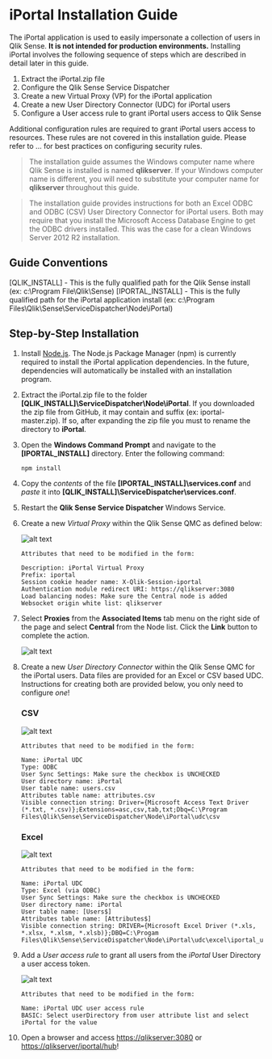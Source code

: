 # iPortal Installation Guide

The iPortal application is used to easily impersonate a collection of users in Qlik Sense.  **It is not intended for production environments.**  Installing iPortal involves the following sequence of steps which are described in detail later in this guide.

1. Extract the iPortal.zip file
2. Configure the Qlik Sense Service Dispatcher
3. Create a new Virtual Proxy (VP) for the iPortal application
4. Create a new User Directory Connector (UDC) for iPortal users
5. Configure a User access rule to grant iPortal users access to Qlik Sense

Additional configuration rules are required to grant iPortal users access to resources.  These rules are not covered in this installation guide.  Please refer to ... for best practices on configuring security rules.

> The installation guide assumes the Windows computer name where Qlik Sense is installed is named **qlikserver**.  If your Windows computer name is different, you will need to substitute your computer name for **qlikserver** throughout this guide.

> The installation guide provides instructions for both an Excel ODBC and ODBC (CSV) User Directory Connector for iPortal users. Both may require that you install the Microsoft Access Database Engine to get the ODBC drivers installed.  This was the case for a clean Windows Server 2012 R2 installation.

## Guide Conventions

[QLIK_INSTALL] - This is the fully qualified path for the Qlik Sense install (ex: c:\Program File\Qlik\Sense)
[IPORTAL_INSTALL] - This is the fully qualified path for the iPortal application install (ex: c:\Program Files\Qlik\Sense\ServiceDispatcher\Node\iPortal)

## Step-by-Step Installation
1. Install [Node.js](https://nodejs.org/en/).  The Node.js Package Manager (npm) is currently required to install the iPortal application dependencies.  In the future, dependencies will automatically be installed with an installation program.   
2. Extract the iPortal.zip file to the folder **[QLIK_INSTALL]\ServiceDispatcher\Node\iPortal**.  If you downloaded the zip file from GitHub, it may contain and suffix (ex: iportal-master.zip).  If so, after expanding the zip file you must to rename the directory to **iPortal**.
3. Open the **Windows Command Prompt** and navigate to the **[IPORTAL_INSTALL]** directory.  Enter the following command:

    ```
    npm install
    ```

4. Copy the *contents* of the file **[IPORTAL_INSTALL]\services.conf** and *paste* it into **[QLIK_INSTALL]\ServiceDispatcher\services.conf**.
5. Restart the **Qlik Sense Service Dispatcher** Windows Service.
6. Create a new *Virtual Proxy* within the Qlik Sense QMC as defined below:

    ![alt text](https://github.com/eapowertools/iPortal/blob/master/public/images/vp_form.png?raw=true "Virtual Proxy Edit Form")

    ```
    Attributes that need to be modified in the form:
    
    Description: iPortal Virtual Proxy
    Prefix: iportal
    Session cookie header name: X-Qlik-Session-iportal
    Authentication module redirect URI: https://qlikserver:3080
    Load balancing nodes: Make sure the Central node is added
    Websocket origin white list: qlikserver
    ```
7. Select **Proxies** from the **Associated Items** tab menu on the right side of the page and select **Central** from the Node list.  Click the **Link** button to complete the action.

    ![alt text](https://github.com/eapowertools/iPortal/blob/master/public/images/vp_associated_items.png?raw=true "Virtual Proxy Edit Form")

8. Create a new *User Directory Connector* within the Qlik Sense QMC for the iPortal users.  Data files are provided for an Excel or CSV based UDC.  Instructions for creating both are provided below, you only need to configure *one*!

    ### CSV
    ![alt text](https://github.com/eapowertools/iPortal/blob/master/public/images/udc_csv.png?raw=true "Virtual Proxy Edit Form")

    ```
    Attributes that need to be modified in the form:
    
    Name: iPortal UDC
    Type: ODBC
    User Sync Settings: Make sure the checkbox is UNCHECKED
    User directory name: iPortal
    User table name: users.csv
    Attributes table name: attributes.csv
    Visible connection string: Driver={Microsoft Access Text Driver (*.txt, *.csv)};Extensions=asc,csv,tab,txt;Dbq=C:\Program Files\Qlik\Sense\ServiceDispatcher\Node\iPortal\udc\csv
    ```

    ### Excel
    ![alt text](https://github.com/eapowertools/iPortal/blob/master/public/images/udc_excel.png?raw=true "Virtual Proxy Edit Form")
    
    ```
    Attributes that need to be modified in the form:
    
    Name: iPortal UDC
    Type: Excel (via ODBC)
    User Sync Settings: Make sure the checkbox is UNCHECKED
    User directory name: iPortal
    User table name: [Users$]
    Attributes table name: [Attributes$]
    Visible connection string: DRIVER={Microsoft Excel Driver (*.xls, *.xlsx, *.xlsm, *.xlsb)};DBQ=C:\Progam Files\Qlik\Sense\ServiceDispatcher\Node\iPortal\udc\excel\iportal_users.xlsx
    ```

9. Add a *User access rule* to grant all users from the *iPortal* User Directory  a user access token.

    ![alt text](https://github.com/eapowertools/iPortal/blob/master/public/images/user_access_rule.png?raw=true "Virtual Proxy Edit Form")
    
    ```
    Attributes that need to be modified in the form:
    
    Name: iPortal UDC user access rule
    BASIC: Select userDirectory from user attribute list and select iPortal for the value
    ```
    
10. Open a browser and access [https://qlikserver:3080](https://qlikserver:3080) or [https://qlikserver/iportal/hub](https://qlikserver/iportal/hub)!
